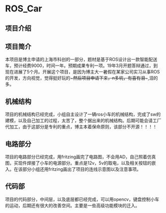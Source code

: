 # ROS_Car
## 项目介绍
## 项目简介
本项目是博主申请的上海市科创的一部分，题材是基于ROS设计出一款智能配送车，预计经费9000，时间一年。预期成果专利一项。19年3月开题答辩通过，到现在进展了5个月。开展这个项目，是因为博主大一暑假在某家公司实习从事ROS的开发，方向视觉，觉得挺好玩的~~~然后项目申请下来，n多坑，有喜有泪~~~,泪的多。

## 机械结构
项目的机械结构已经完成，小组自主设计了一辆ros小车的机械结构，完成了sw的建模，以及自己加工的过程，太苦了，整个据出来的机械结构。后期可能会请工厂代加工，由于这部分是专利的重点，博主本着保命原则，该部分不开源！！！！
## 电路部分
项目的电路部分已经完成，用fritzing画完了电路图，不会用AD，自己照着仿真图，买现件焊接了小车的电源部分。重点是12v，5v的取电，以及相关按钮的嵌入。在该部分小组还用fritzing画出了项目的连线示意图以及注意事项。
## 代码部 
项目的代码部分，中间层，以及底层都已经完成，可以用opencv，键盘控制小车的运动，后期还有很大的改善空间。主要是一些高级功能模块的迁入。
